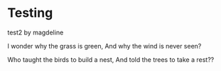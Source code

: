 # Testing

test2 by magdeline

I wonder why the grass is green,
And why the wind is never seen?

Who taught the birds to build a nest,
And told the trees to take a rest??

